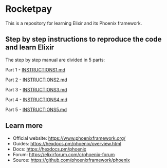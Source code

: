 # Rocketpay

This is a repository for learning Elixir and its Phoenix framework.

## Step by step instructions to reproduce the code and learn Elixir

The step by step manual are divided in 5 parts:

Part 1 - [INSTRUCTIONS1.md](./INSTRUCTIONS1.md)

Part 2 - [INSTRUCTIONS2.md](./INSTRUCTIONS2.md)

Part 3 - [INSTRUCTIONS3.md](./INSTRUCTIONS3.md)

Part 4 - [INSTRUCTIONS4.md](./INSTRUCTIONS4.md)

Part 5 - [INSTRUCTIONS5.md](./INSTRUCTIONS5.md)

## Learn more

  * Official website: https://www.phoenixframework.org/
  * Guides: https://hexdocs.pm/phoenix/overview.html
  * Docs: https://hexdocs.pm/phoenix
  * Forum: https://elixirforum.com/c/phoenix-forum
  * Source: https://github.com/phoenixframework/phoenix
